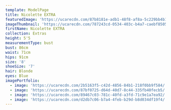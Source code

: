 ```yaml
---
template: ModelPage
title: Nicolette EXTRA
featuredImage: 'https://ucarecdn.com/87b8181e-adb1-48f8-af8a-5c229bb4b12e/'
imageThumbnail: 'https://ucarecdn.com/787243cd-0534-403c-b4a7-caebf8505ecc/'
firstName: Nicolette EXTRA
collection: Extras
height: 5'5
measurementType: bust
bust: 86cm
waist: 71cm
hips: 91cm
size: '8'
shoeSize: '7'
hair: Blonde
eyes: Blue
imagePortfolio:
  - image: 'https://ucarecdn.com/2b5163f5-c42d-4856-84b1-218f0bb9f584/'
  - image: 'https://ucarecdn.com/87bf0725-d64d-40d7-8c44-335fb40fecb5/'
  - image: 'https://ucarecdn.com/89467c03-781c-40fd-a3fd-71c9e1a7ea92/'
  - image: 'https://ucarecdn.com/d2db7c06-b7a4-4feb-b29d-b8d034df19f4/'
---
```


